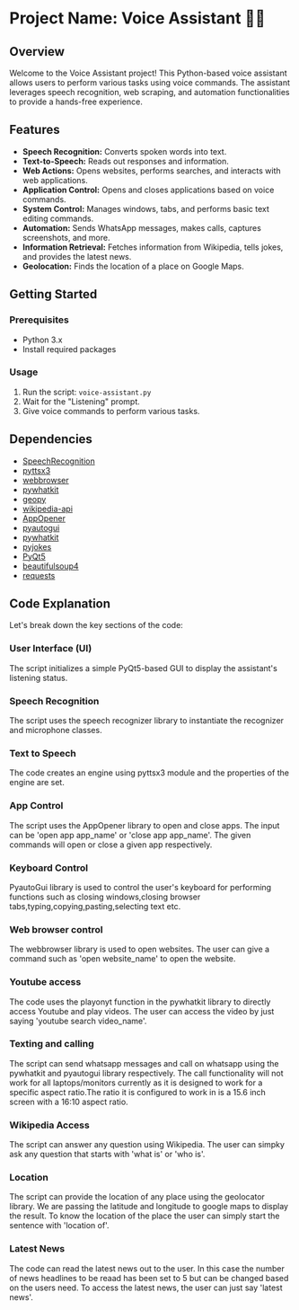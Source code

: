 # Project Name: Voice Assistant 🎤✨

## Overview

Welcome to the Voice Assistant project! This Python-based voice assistant allows users to perform various tasks using voice commands. The assistant leverages speech recognition, web scraping, and automation functionalities to provide a hands-free experience.

## Features

- **Speech Recognition:** Converts spoken words into text.
- **Text-to-Speech:** Reads out responses and information.
- **Web Actions:** Opens websites, performs searches, and interacts with web applications.
- **Application Control:** Opens and closes applications based on voice commands.
- **System Control:** Manages windows, tabs, and performs basic text editing commands.
- **Automation:** Sends WhatsApp messages, makes calls, captures screenshots, and more.
- **Information Retrieval:** Fetches information from Wikipedia, tells jokes, and provides the latest news.
- **Geolocation:** Finds the location of a place on Google Maps.

## Getting Started

### Prerequisites

- Python 3.x
- Install required packages

### Usage

1. Run the script: `voice-assistant.py`
2. Wait for the "Listening" prompt.
3. Give voice commands to perform various tasks.

## Dependencies

- [SpeechRecognition](https://pypi.org/project/SpeechRecognition/)
- [pyttsx3](https://pypi.org/project/pyttsx3/)
- [webbrowser](https://docs.python.org/3/library/webbrowser.html)
- [pywhatkit](https://pypi.org/project/pywhatkit/)
- [geopy](https://pypi.org/project/geopy/)
- [wikipedia-api](https://pypi.org/project/Wikipedia-API/)
- [AppOpener](https://pypi.org/project/appopener/)
- [pyautogui](https://pypi.org/project/PyAutoGUI/)
- [pywhatkit](https://pypi.org/project/pywhatkit/)
- [pyjokes](https://pypi.org/project/pyjokes/)
- [PyQt5](https://pypi.org/project/PyQt5/)
- [beautifulsoup4](https://pypi.org/project/beautifulsoup4/)
- [requests](https://pypi.org/project/requests/)
  
## Code Explanation

Let's break down the key sections of the code:

### User Interface (UI)

The script initializes a simple PyQt5-based GUI to display the assistant's listening status.

### Speech Recognition

The script uses the speech recognizer library to instantiate the recognizer and microphone classes.

### Text to Speech

The code creates an engine using pyttsx3 module and the properties of the engine are set.

### App Control

The script uses the AppOpener library to open and close apps. The input can be 'open app app_name' or 'close app app_name'. The given commands will open or close a given app respectively.

### Keyboard Control

PyautoGui library is used to control the user's keyboard for performing functions such as closing windows,closing browser tabs,typing,copying,pasting,selecting text etc.

### Web browser control

The webbrowser library is used to open websites. The user can give a command such as 'open website_name' to open the website.

### Youtube access

The code uses the playonyt function in the pywhatkit library to directly access Youtube and play videos. The user can access the video by just saying 'youtube search video_name'.

### Texting and calling

The script can send whatsapp messages and call on whatsapp using the pywhatkit and pyautogui library respectively. The call functionality will not work for all laptops/monitors currently as it is designed to work for a specific aspect ratio.The ratio it is configured to work in is a 15.6 inch screen with a 16:10 aspect ratio.

### Wikipedia Access

The script can answer any question using Wikipedia. The user can simpky ask any question that starts with 'what is' or 'who is'.

### Location

The script can provide the location of any place using the geolocator library. We are passing the latitude and longitude to google maps to display the result. To know the location of the place the user can simply start the sentence with 'location of'.

### Latest News

The code can read the latest news out to the user. In this case the number of news headlines to be reaad has been set to 5 but can be changed based on the users need. To access the latest news, the user can just say 'latest news'.
